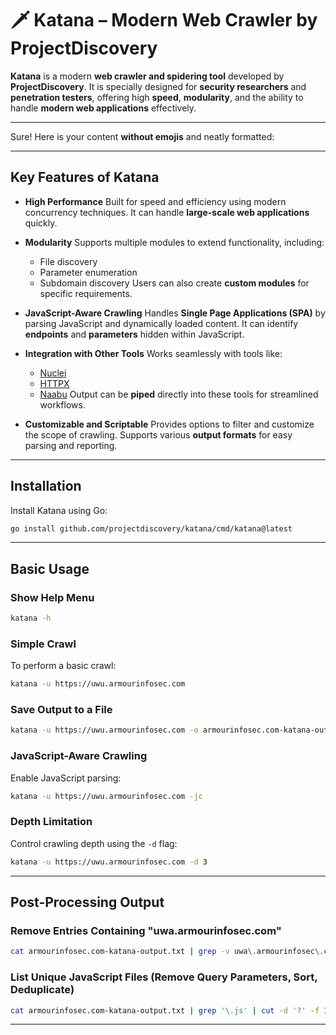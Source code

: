 
# 🗡️ Katana – Modern Web Crawler by ProjectDiscovery

**Katana** is a modern **web crawler and spidering tool** developed by **ProjectDiscovery**. It is specially designed for **security researchers** and **penetration testers**, offering high **speed**, **modularity**, and the ability to handle **modern web applications** effectively.

---
Sure! Here is your content **without emojis** and neatly formatted:

---

## Key Features of Katana

* **High Performance**
  Built for speed and efficiency using modern concurrency techniques. It can handle **large-scale web applications** quickly.

* **Modularity**
  Supports multiple modules to extend functionality, including:

  * File discovery
  * Parameter enumeration
  * Subdomain discovery
    Users can also create **custom modules** for specific requirements.

* **JavaScript-Aware Crawling**
  Handles **Single Page Applications (SPA)** by parsing JavaScript and dynamically loaded content. It can identify **endpoints** and **parameters** hidden within JavaScript.

* **Integration with Other Tools**
  Works seamlessly with tools like:

  * [Nuclei](https://github.com/projectdiscovery/nuclei)
  * [HTTPX](https://github.com/projectdiscovery/httpx)
  * [Naabu](https://github.com/projectdiscovery/naabu)
    Output can be **piped** directly into these tools for streamlined workflows.

* **Customizable and Scriptable**
  Provides options to filter and customize the scope of crawling. Supports various **output formats** for easy parsing and reporting.

---

## Installation

Install Katana using Go:

```bash
go install github.com/projectdiscovery/katana/cmd/katana@latest
```

---

## Basic Usage

### Show Help Menu

```bash
katana -h
```

### Simple Crawl

To perform a basic crawl:

```bash
katana -u https://uwu.armourinfosec.com
```

### Save Output to a File

```bash
katana -u https://uwu.armourinfosec.com -o armourinfosec.com-katana-output.txt
```

### JavaScript-Aware Crawling

Enable JavaScript parsing:

```bash
katana -u https://uwu.armourinfosec.com -jc
```

### Depth Limitation

Control crawling depth using the `-d` flag:

```bash
katana -u https://uwu.armourinfosec.com -d 3
```

---

## Post-Processing Output

### Remove Entries Containing "uwa.armourinfosec.com"

```bash
cat armourinfosec.com-katana-output.txt | grep -v uwa\.armourinfosec\.com
```

### List Unique JavaScript Files (Remove Query Parameters, Sort, Deduplicate)

```bash
cat armourinfosec.com-katana-output.txt | grep '\.js' | cut -d '?' -f 1 | sort | uniq
```

---
